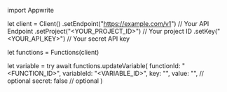 import Appwrite

let client = Client()
    .setEndpoint("https://example.com/v1") // Your API Endpoint
    .setProject("<YOUR_PROJECT_ID>") // Your project ID
    .setKey("<YOUR_API_KEY>") // Your secret API key

let functions = Functions(client)

let variable = try await functions.updateVariable(
    functionId: "<FUNCTION_ID>",
    variableId: "<VARIABLE_ID>",
    key: "<KEY>",
    value: "<VALUE>", // optional
    secret: false // optional
)

